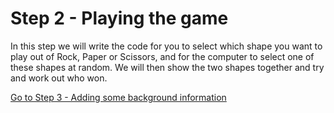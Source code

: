 # Step 2 - Playing the game

In this step we will write the code for you to select which shape you want to play out of Rock, Paper or Scissors, and for the computer to select one of these shapes at random. We will then show the two shapes together and try and work out who won.

[Go to Step 3 - Adding some background information](../Step3-Adding-background)
